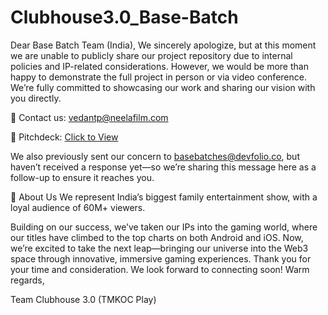 # Clubhouse3.0_Base-Batch
Dear Base Batch Team (India),
We sincerely apologize, but at this moment we are unable to publicly share our project repository due to internal policies and IP-related considerations.
However, we would be more than happy to demonstrate the full project in person or via video conference. We’re fully committed to showcasing our work and sharing our vision with you directly.

📩 Contact us: vedantp@neelafilm.com

📄 Pitchdeck: [Click to View](https://www.papermark.com/view/cm8e74x2k000el403nhcccl6v)

We also previously sent our concern to basebatches@devfolio.co, but haven’t received a response yet—so we’re sharing this message here as a follow-up to ensure it reaches you.


👋 About Us
We represent India’s biggest family entertainment show, with a loyal audience of 60M+ viewers.

Building on our success, we’ve taken our IPs into the gaming world, where our titles have climbed to the top charts on both Android and iOS. Now, we’re excited to take the next leap—bringing our universe into the Web3 space through innovative, immersive gaming experiences.
Thank you for your time and consideration. We look forward to connecting soon!
Warm regards,

Team Clubhouse 3.0 (TMKOC Play)
